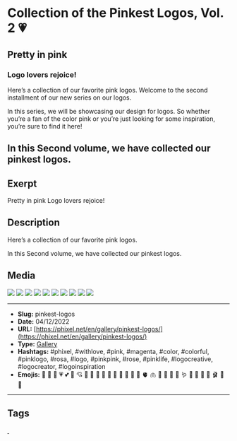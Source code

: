 # Collection of the Pinkest Logos, Vol. 2 💗
## Pretty in pink
### Logo lovers rejoice!

Here’s a collection of our favorite pink logos.
Welcome to the second installment of our new series on our logos.

In this series, we will be showcasing our design for logos. So whether you’re a fan of the color pink or you’re just looking for some inspiration, you’re sure to find it here!

In this Second volume, we have collected our pinkest logos.
------------
## Exerpt
Pretty in pink
Logo lovers rejoice!
## Description
Here’s a collection of our favorite pink logos.

In this Second volume, we have collected our pinkest logos.
## Media
<img src="media/9ffeff3a/pink-logo-boom.jpg">
<img src="media/1fcca5e2/pink-logo-brain.jpg">
<img src="media/b6817290/pink-logo-buterfly-leaf.jpg">
<img src="media/f7f1400f/pink-logo-cookie.jpg">
<img src="media/05e4242e/pink-logo-cool-girl.jpg">
<img src="media/8178c21c/pink-logo-flamingo.jpg">
<img src="media/b625043d/pink-logo-gun.jpg">
<img src="media/e4a65732/pink-logo-hemet-girl.jpg">
<img src="media/1c133b03/pink-logo-prr-girl.jpg">
<img src="media/7ba33225/pink-logo-unicorn.jpg">

------------
- **Slug:** pinkest-logos
- **Date:** 04/12/2022
- **URL:** [https://phixel.net/en/gallery/pinkest-logos/](https://phixel.net/en/gallery/pinkest-logos/)
- **Type:** [Gallery](#gallery)
- **Hashtags:** #phixel, #withlove, #pink, #magenta, #color, #colorful, #pinklogo, #rosa, #logo, #pinkpink, #rose, #pinklife, #logocreative, #logocreator, #logoinspiration
- **Emojis:** 💓 💞 💝 💗 💕 💖 💘 🎀 🏩 💒 🌺 🌷 🌸 🪷 🍄 🪸 🧠 🫀 🫁 🐷 🐽 🐖 🦩 🪱 🦑 🍡 🍧 👚 🩰 👛 🍥

------------
## Tags
[ ](# )

